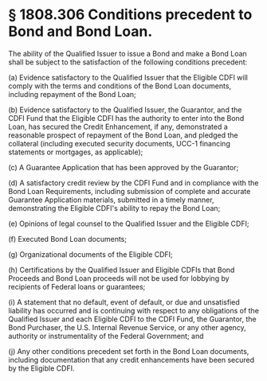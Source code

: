 # § 1808.306   Conditions precedent to Bond and Bond Loan.

The ability of the Qualified Issuer to issue a Bond and make a Bond Loan shall be subject to the satisfaction of the following conditions precedent:


(a) Evidence satisfactory to the Qualified Issuer that the Eligible CDFI will comply with the terms and conditions of the Bond Loan documents, including repayment of the Bond Loan;


(b) Evidence satisfactory to the Qualified Issuer, the Guarantor, and the CDFI Fund that the Eligible CDFI has the authority to enter into the Bond Loan, has secured the Credit Enhancement, if any, demonstrated a reasonable prospect of repayment of the Bond Loan, and pledged the collateral (including executed security documents, UCC-1 financing statements or mortgages, as applicable);


(c) A Guarantee Application that has been approved by the Guarantor;


(d) A satisfactory credit review by the CDFI Fund and in compliance with the Bond Loan Requirements, including submission of complete and accurate Guarantee Application materials, submitted in a timely manner, demonstrating the Eligible CDFI's ability to repay the Bond Loan;


(e) Opinions of legal counsel to the Qualified Issuer and the Eligible CDFI;


(f) Executed Bond Loan documents;


(g) Organizational documents of the Eligible CDFI;


(h) Certifications by the Qualified Issuer and Eligible CDFIs that Bond Proceeds and Bond Loan proceeds will not be used for lobbying by recipients of Federal loans or guarantees;


(i) A statement that no default, event of default, or due and unsatisfied liability has occurred and is continuing with respect to any obligations of the Qualified Issuer and each Eligible CDFI to the CDFI Fund, the Guarantor, the Bond Purchaser, the U.S. Internal Revenue Service, or any other agency, authority or instrumentality of the Federal Government; and


(j) Any other conditions precedent set forth in the Bond Loan documents, including documentation that any credit enhancements have been secured by the Eligible CDFI.




